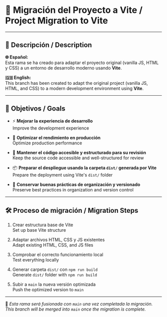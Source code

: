 # 🚀 Migración del Proyecto a Vite / Project Migration to Vite

---

## 📝 Descripción / Description

**🌐 Español:**  
Esta rama se ha creado para adaptar el proyecto original (vanilla JS, HTML y CSS) a un entorno de desarrollo moderno usando **Vite**.

**🇬🇧 English:**  
This branch has been created to adapt the original project (vanilla JS, HTML, and CSS) to a modern development environment using **Vite**.

---

## 🎯 Objetivos / Goals

- ⚡ **Mejorar la experiencia de desarrollo**  
  Improve the development experience

- 🚀 **Optimizar el rendimiento en producción**  
  Optimize production performance

- 👀 **Mantener el código accesible y estructurado para su revisión**  
  Keep the source code accessible and well-structured for review

- 📦 **Preparar el despliegue usando la carpeta `dist/` generada por Vite**  
  Prepare the deployment using Vite's `dist/` folder

- 📁 **Conservar buenas prácticas de organización y versionado**  
  Preserve best practices in organization and version control

---

## 🛠️ Proceso de migración / Migration Steps

1. Crear estructura base de Vite  
   Set up base Vite structure

2. Adaptar archivos HTML, CSS y JS existentes  
   Adapt existing HTML, CSS, and JS files

3. Comprobar el correcto funcionamiento local  
   Test everything locally

4. Generar carpeta `dist/` con `npm run build`  
   Generate `dist/` folder with `npm run build`

5. Subir a `main` la nueva versión optimizada  
   Push the optimized version to `main`

---

📌 _Esta rama será fusionada con `main` una vez completada la migración._  
_This branch will be merged into `main` once the migration is complete._
